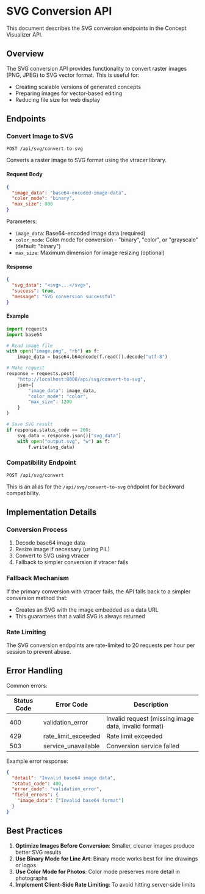 # SVG Conversion API

This document describes the SVG conversion endpoints in the Concept Visualizer API.

## Overview

The SVG conversion API provides functionality to convert raster images (PNG, JPEG) to SVG vector format. This is useful for:

- Creating scalable versions of generated concepts
- Preparing images for vector-based editing
- Reducing file size for web display

## Endpoints

### Convert Image to SVG

```
POST /api/svg/convert-to-svg
```

Converts a raster image to SVG format using the vtracer library.

#### Request Body

```json
{
  "image_data": "base64-encoded-image-data",
  "color_mode": "binary",
  "max_size": 800
}
```

Parameters:
- `image_data`: Base64-encoded image data (required)
- `color_mode`: Color mode for conversion - "binary", "color", or "grayscale" (default: "binary")
- `max_size`: Maximum dimension for image resizing (optional)

#### Response

```json
{
  "svg_data": "<svg>...</svg>",
  "success": true,
  "message": "SVG conversion successful"
}
```

#### Example

```python
import requests
import base64

# Read image file
with open("image.png", "rb") as f:
    image_data = base64.b64encode(f.read()).decode("utf-8")

# Make request
response = requests.post(
    "http://localhost:8000/api/svg/convert-to-svg",
    json={
        "image_data": image_data,
        "color_mode": "color",
        "max_size": 1200
    }
)

# Save SVG result
if response.status_code == 200:
    svg_data = response.json()["svg_data"]
    with open("output.svg", "w") as f:
        f.write(svg_data)
```

### Compatibility Endpoint

```
POST /api/svg/convert
```

This is an alias for the `/api/svg/convert-to-svg` endpoint for backward compatibility.

## Implementation Details

### Conversion Process

1. Decode base64 image data
2. Resize image if necessary (using PIL)
3. Convert to SVG using vtracer
4. Fallback to simpler conversion if vtracer fails

### Fallback Mechanism

If the primary conversion with vtracer fails, the API falls back to a simpler conversion method that:
- Creates an SVG with the image embedded as a data URL
- This guarantees that a valid SVG is always returned

### Rate Limiting

The SVG conversion endpoints are rate-limited to 20 requests per hour per session to prevent abuse.

## Error Handling

Common errors:

| Status Code | Error Code | Description |
|-------------|------------|-------------|
| 400 | validation_error | Invalid request (missing image data, invalid format) |
| 429 | rate_limit_exceeded | Rate limit exceeded |
| 503 | service_unavailable | Conversion service failed |

Example error response:

```json
{
  "detail": "Invalid base64 image data",
  "status_code": 400,
  "error_code": "validation_error",
  "field_errors": {
    "image_data": ["Invalid base64 format"]
  }
}
```

## Best Practices

1. **Optimize Images Before Conversion**: Smaller, cleaner images produce better SVG results
2. **Use Binary Mode for Line Art**: Binary mode works best for line drawings or logos
3. **Use Color Mode for Photos**: Color mode preserves more detail in photographs
4. **Implement Client-Side Rate Limiting**: To avoid hitting server-side limits 
